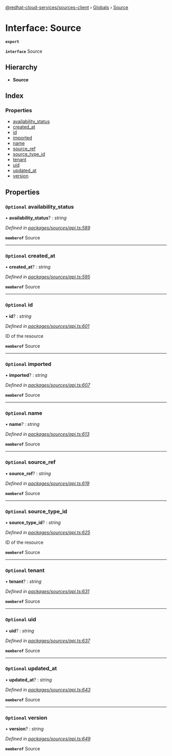 [@redhat-cloud-services/sources-client](../README.md) › [Globals](../globals.md) › [Source](source.md)

# Interface: Source

**`export`** 

**`interface`** Source

## Hierarchy

* **Source**

## Index

### Properties

* [availability_status](source.md#optional-availability_status)
* [created_at](source.md#optional-created_at)
* [id](source.md#optional-id)
* [imported](source.md#optional-imported)
* [name](source.md#optional-name)
* [source_ref](source.md#optional-source_ref)
* [source_type_id](source.md#optional-source_type_id)
* [tenant](source.md#optional-tenant)
* [uid](source.md#optional-uid)
* [updated_at](source.md#optional-updated_at)
* [version](source.md#optional-version)

## Properties

### `Optional` availability_status

• **availability_status**? : *string*

*Defined in [packages/sources/api.ts:589](https://github.com/RedHatInsights/javascript-clients/blob/master/packages/sources/api.ts#L589)*

**`memberof`** Source

___

### `Optional` created_at

• **created_at**? : *string*

*Defined in [packages/sources/api.ts:595](https://github.com/RedHatInsights/javascript-clients/blob/master/packages/sources/api.ts#L595)*

**`memberof`** Source

___

### `Optional` id

• **id**? : *string*

*Defined in [packages/sources/api.ts:601](https://github.com/RedHatInsights/javascript-clients/blob/master/packages/sources/api.ts#L601)*

ID of the resource

**`memberof`** Source

___

### `Optional` imported

• **imported**? : *string*

*Defined in [packages/sources/api.ts:607](https://github.com/RedHatInsights/javascript-clients/blob/master/packages/sources/api.ts#L607)*

**`memberof`** Source

___

### `Optional` name

• **name**? : *string*

*Defined in [packages/sources/api.ts:613](https://github.com/RedHatInsights/javascript-clients/blob/master/packages/sources/api.ts#L613)*

**`memberof`** Source

___

### `Optional` source_ref

• **source_ref**? : *string*

*Defined in [packages/sources/api.ts:619](https://github.com/RedHatInsights/javascript-clients/blob/master/packages/sources/api.ts#L619)*

**`memberof`** Source

___

### `Optional` source_type_id

• **source_type_id**? : *string*

*Defined in [packages/sources/api.ts:625](https://github.com/RedHatInsights/javascript-clients/blob/master/packages/sources/api.ts#L625)*

ID of the resource

**`memberof`** Source

___

### `Optional` tenant

• **tenant**? : *string*

*Defined in [packages/sources/api.ts:631](https://github.com/RedHatInsights/javascript-clients/blob/master/packages/sources/api.ts#L631)*

**`memberof`** Source

___

### `Optional` uid

• **uid**? : *string*

*Defined in [packages/sources/api.ts:637](https://github.com/RedHatInsights/javascript-clients/blob/master/packages/sources/api.ts#L637)*

**`memberof`** Source

___

### `Optional` updated_at

• **updated_at**? : *string*

*Defined in [packages/sources/api.ts:643](https://github.com/RedHatInsights/javascript-clients/blob/master/packages/sources/api.ts#L643)*

**`memberof`** Source

___

### `Optional` version

• **version**? : *string*

*Defined in [packages/sources/api.ts:649](https://github.com/RedHatInsights/javascript-clients/blob/master/packages/sources/api.ts#L649)*

**`memberof`** Source
